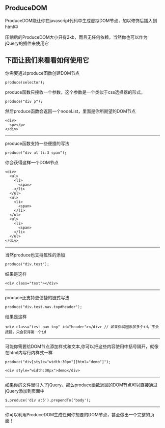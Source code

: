 ## ProduceDOM
ProduceDOM能让你在javascript代码中生成虚拟DOM节点，加以修饰后插入到html中

压缩后的ProduceDOM大小只有2kb，而且无任何依赖，当然你也可以作为jQuery的插件来使用它

下面让我们来看看如何使用它
---

你需要通过produce函数创建DOM节点

    produce(selector);
produce函数只接收一个参数，这个参数是一个类似于css选择器的形式。

    produce("div p");
然后produce函数会返回一个nodeList，里面是你所期望的DOM节点

    <div>
      <p></p>
    </div>
---
produce函数支持一些便捷的写法

    produce("div ul li:3 span");
你会获得这样一个DOM节点

    <div>
      <ul>
        <li>
          <span>
        </li>
      </ul>
      <ul>
        <li>
          <span>
        </li>
      </ul>
      <ul>
        <li>
          <span>
        </li>
      </ul>
    </div>
---
当然produce也支持属性的添加

    produce("div.test");
结果是这样

    <div class="test"></div>
---
produce还支持更便捷的链式写法

    produce("div.test.nav.top#header");
结果是这样

    <div class="test nav top" id="header"></div> // 如果你试图添加多个id，不会报错，只会获得第一个id
---
可能你需要给DOM节点添加样式和文本,你可以把这些内容使用中括号隔开，就像在html内写行内样式一样

    produce("div[style="width:30px"][html="demo"]");
    
    <div style="width:30px">demo</div>
--- 
如果你的文件里引入了jQuery，那么produce函数返回的DOM节点可以直接通过jQuery添加到页面中

    $.produce('div a:5').prependTo('body');
---    
你可以利用ProduceDOM生成任何你想要的DOM节点，甚至做出一个完整的页面！
